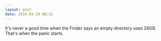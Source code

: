```yaml
---
layout: post
date: 2016-03-29 00:32
---
```

It's never a good time when the Finder says an empty directory uses 28GB. That's when the panic starts.
